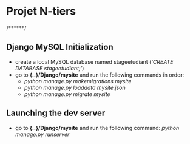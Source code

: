 # Projet N-tiers

/******/

## Django MySQL Initialization

- create a local MySQL database named stageetudiant (_'CREATE DATABASE stageetudiant;'_)
- go to __{..}/Django/mysite__ and run the following commands in order:
	- _python manage.py makemigrations mysite_
	- _python manage.py loaddata mysite.json_
	- _python manage.py migrate mysite_


## Launching the dev server

- go to __{..}/Django/mysite__ and run the following command: _python manage.py runserver_

